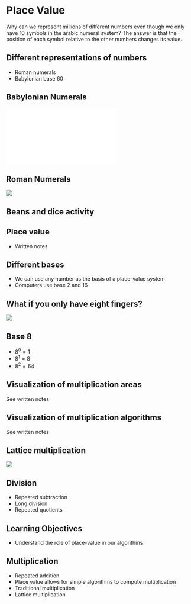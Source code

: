 # Place Value

Why can we represent millions of different numbers even though we only
have 10 symbols in the arabic numeral system?  The answer is that the
position of each symbol relative to the other numbers changes its value.

## Different representations of numbers
- Roman numerals
- Babylonian base 60

## Babylonian Numerals
![](../figures/babylonian.pdf)

## Roman Numerals
![](../figures/roman-numerals.jpg)

## Beans and dice activity

## Place value
- Written notes

## Different bases
- We can use any number as the basis of a place-value system
- Computers use base 2 and 16

## What if you only have eight fingers?
![](../figures/eight-fingers.png)

## Base 8
- $8^0 = 1$
- $8^1 = 8$
- $8^2 = 64$

## Visualization of multiplication areas
See written notes

## Visualization of multiplication algorithms
See written notes

## Lattice multiplication
![](../figures/lattice-multiplication.jpg)

## Division
- Repeated subtraction
- Long division
- Repeated quotients


<!-- graphical display of multiplication squares -->

## Learning Objectives
- Understand the role of place-value in our algorithms

## Multiplication
- Repeated addition
- Place value allows for simple algorithms to compute multiplication
- Traditional multiplication
- Lattice multiplication


